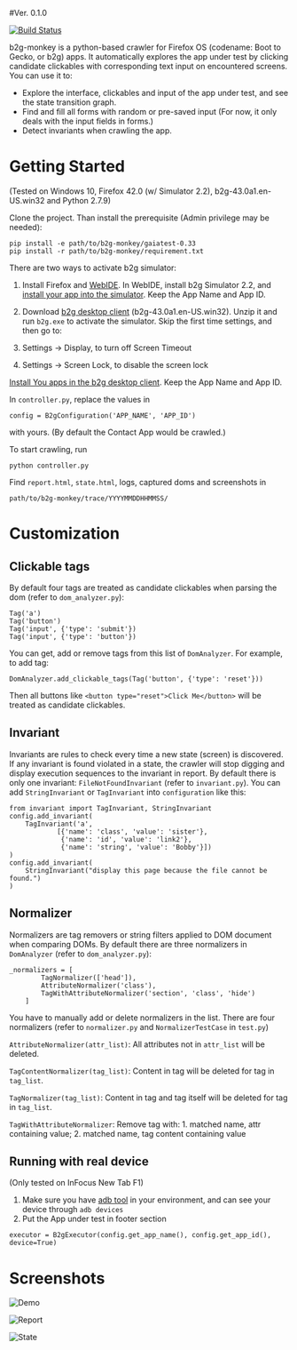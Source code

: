 #Ver. 0.1.0 

[![Build Status](https://travis-ci.org/jwlin/b2g-monkey.svg?branch=master)](https://travis-ci.org/jwlin/b2g-monkey)

b2g-monkey is a python-based crawler for Firefox OS (codename: Boot to Gecko, or b2g) apps.  It automatically explores the app under test by clicking candidate clickables with corresponding text input on encountered screens. You can use it to:

* Explore the interface, clickables and input of the app under test, and see the state transition graph.
* Find and fill all forms with random or pre-saved input (For now, it only deals with the input fields in forms.)
* Detect invariants when crawling the app.

# Getting Started

(Tested on Windows 10, Firefox 42.0 (w/ Simulator 2.2), b2g-43.0a1.en-US.win32 and Python 2.7.9)

Clone the project. Than install the prerequisite (Admin privilege may be needed):

```
pip install -e path/to/b2g-monkey/gaiatest-0.33 
pip install -r path/to/b2g-monkey/requirement.txt
```

There are two ways to activate b2g simulator:

1. Install Firefox and [WebIDE](https://developer.mozilla.org/en-US/docs/Tools/WebIDE). In WebIDE, install b2g Simulator 2.2, and [install your app into the simulator](https://developer.mozilla.org/en-US/docs/Tools/WebIDE/Running_and_debugging_apps). Keep the App Name and App ID.

2. Download [b2g desktop client](https://ftp.mozilla.org/pub/b2g/nightly/latest-maple/b2g-43.0a1.en-US.win32.zip) (b2g-43.0a1.en-US.win32). Unzip it and run `b2g.exe` to activate the simulator. Skip the first time settings, and then go to:
  1. Settings -> Display, to turn off Screen Timeout
  2. Settings -> Screen Lock, to disable the screen lock

  [Install You apps in the b2g desktop client](https://github.com/jwlin/b2g-monkey/tree/master/app_example). Keep the App Name and App ID.

In `controller.py`, replace the values in

```
config = B2gConfiguration('APP_NAME', 'APP_ID')
```

with yours. (By default the Contact App would be crawled.)

To start crawling, run

```
python controller.py
```

Find `report.html`, `state.html`, logs, captured doms and screenshots in

```
path/to/b2g-monkey/trace/YYYYMMDDHHMMSS/
```

# Customization

## Clickable tags

By default four tags are treated as candidate clickables when parsing the dom (refer to `dom_analyzer.py`):

```
Tag('a')
Tag('button')
Tag('input', {'type': 'submit'})
Tag('input', {'type': 'button'})
```

You can get, add or remove tags from this list of `DomAnalyzer`. For example, to add tag:

```
DomAnalyzer.add_clickable_tags(Tag('button', {'type': 'reset'}))
```

Then all buttons like `<button type="reset">Click Me</button>` will be treated as candidate clickables.

## Invariant

Invariants are rules to check every time a new state (screen) is discovered. If any invariant is found violated in a state, the crawler will stop digging and display execution sequences to the invariant in report. By default there is only one invariant: `FileNotFoundInvariant` (refer to `invariant.py`). You can add `StringInvariant` or `TagInvariant`  into `configuration` like this:

```
from invariant import TagInvariant, StringInvariant
config.add_invariant(
    TagInvariant('a',
			[{'name': 'class', 'value': 'sister'},
             {'name': 'id', 'value': 'link2'},
             {'name': 'string', 'value': 'Bobby'}])
)
config.add_invariant(
    StringInvariant("display this page because the file cannot be found.")
)
```

## Normalizer

Normalizers are tag removers or string filters applied to DOM document when comparing DOMs. By default there are three normalizers in `DomAnalyzer` (refer to `dom_analyzer.py`):

```
_normalizers = [
        TagNormalizer(['head']),
        AttributeNormalizer('class'),
        TagWithAttributeNormalizer('section', 'class', 'hide')
    ]
```

You have to manually add or delete normalizers in the list. There are four normalizers (refer to `normalizer.py` and `NormalizerTestCase` in `test.py`)

`AttributeNormalizer(attr_list)`: All attributes not in `attr_list` will be deleted.

`TagContentNormalizer(tag_list)`: Content in tag will be deleted for tag in `tag_list`.

`TagNormalizer(tag_list)`: Content in tag and tag itself will be deleted for tag in `tag_list`.

`TagWithAttributeNormalizer`: Remove tag with: 1. matched name, attr containing value; 2. matched name, tag content containing value

## Running with real device 

(Only tested on InFocus New Tab F1)

1. Make sure you have [adb tool](http://developer.android.com/intl/zh-tw/tools/help/adb.html) in your environment, and can see your device through `adb devices`
2. Put the App under test in footer section

```
executor = B2gExecutor(config.get_app_name(), config.get_app_id(), device=True)
```

# Screenshots

![Demo](https://raw.githubusercontent.com/jwlin/b2g-monkey/pic/pic/demo.gif)

![Report](https://raw.githubusercontent.com/jwlin/b2g-monkey/pic/pic/report.png)

![State](https://raw.githubusercontent.com/jwlin/b2g-monkey/pic/pic/state.png)
